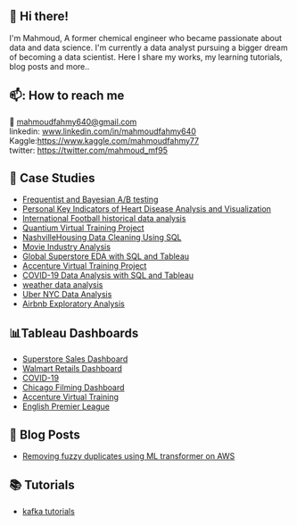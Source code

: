 ## :wave: Hi there!
I'm Mahmoud, A former chemical engineer who became passionate about data and data science. I'm currently a data analyst pursuing a bigger dream of becoming a data scientist. Here I share my works, my learning tutorials, blog posts and more.. 

## 📫: How to reach me 
:e-mail: mahmoudfahmy640@gmail.com\
linkedin: www.linkedin.com/in/mahmoudfahmy640 \
Kaggle:https://www.kaggle.com/mahmoudfahmy77 \
twitter: https://twitter.com/mahmoud_mf95

## 💼 Case Studies
* [Frequentist and Bayesian A/B testing](https://github.com/mahmoud-f95/Frequentist-and-Bayesian-A-B-testing)
* [Personal Key Indicators of Heart Disease Analysis and Visualization](https://github.com/mahmoud-f95/Personal-Key-Indicators-of-Heart-Disease-Analysis-and-Visualization)
* [International Football historical data analysis](https://github.com/mahmoud-f95/International-Football-historical-data-analysis)
* [Quantium Virtual Training Project](https://github.com/mahmoud-f95/Quantium-Virtual-Training-Project)
* [NashvilleHousing Data Cleaning Using SQL](https://github.com/mahmoud-f95/NashvilleHousing-Data-Cleaning-Using-SQL)
* [Movie Industry Analysis](https://github.com/mahmoud-f95/Movie-Industry-Analysis)
* [Global Superstore EDA with SQL and Tableau](https://github.com/mahmoud-f95/Global_Superstore_EDA_with_SQL_and_Tableau)
* [Accenture Virtual Training Project](https://github.com/mahmoud-f95/Accenture-Virtual-Training-Project)
* [COVID-19 Data Analysis with SQL and Tableau](https://github.com/mahmoud-f95/COVID-19-Data-Analysis-with-SQL-and-Tableau)
* [weather data analysis](https://github.com/mahmoud-f95/weather-data-analysis)
* [Uber NYC Data Analysis](https://github.com/mahmoud-f95/Uber-NYC-Data-Analysis)
* [Airbnb Exploratory Analysis](https://github.com/mahmoud-f95/Airbnb-Exploratory-Analysis)

## :bar_chart:Tableau Dashboards
* [Superstore Sales Dashboard](https://public.tableau.com/app/profile/mahmoud.fahmy3177/viz/SuperstoreSalesDashboard_16547945544630/Dashboard1)
* [Walmart Retails Dashboard](https://public.tableau.com/views/WalmartRetailsDashboard/WalmartRetailsDashboard?:language=en-US&:display_count=n&:origin=viz_share_link)
* [COVID-19](https://public.tableau.com/views/COVID-19_16471845781770/COVID-19?:language=en-US&:display_count=n&:origin=viz_share_link)
* [Chicago Filming Dashboard](https://public.tableau.com/shared/YHYHBYZJF?:display_count=n&:origin=viz_share_link)
* [Accenture Virtual Training](https://public.tableau.com/views/AccentureVirtualTraining/Dashboard1?:language=en-US&:display_count=n&:origin=viz_share_link)
* [English Premier League](https://public.tableau.com/views/PremierLeague_16470264979570/EPL?:language=en-US&:display_count=n&:origin=viz_share_link)

## :page_facing_up: Blog Posts
* [Removing fuzzy duplicates using ML transformer on AWS](https://victorious-woolen-ed6.notion.site/Removing-Fuzzy-duplicates-using-ML-transformer-on-AWS-9477fe849ecb48db8940df268a37c18c)

## :books: Tutorials
* [kafka tutorials](https://github.com/mahmoud-f95/kafka-tutorials)





